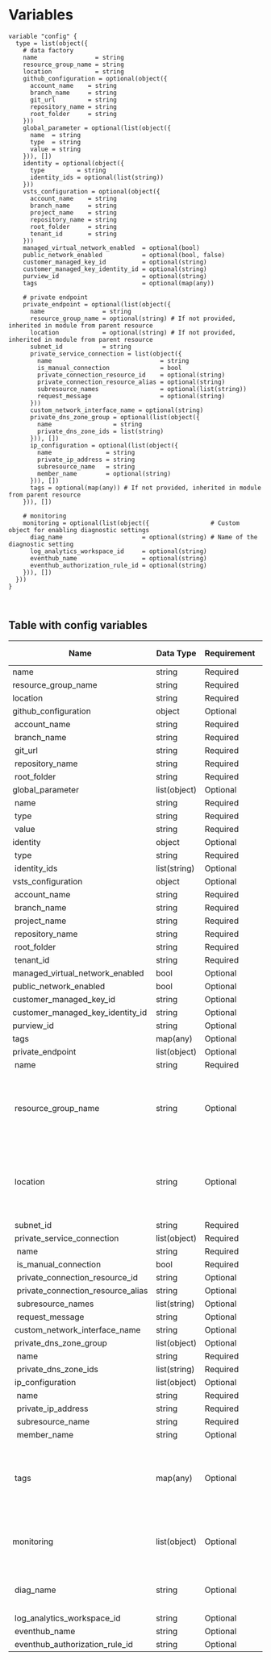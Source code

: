 # Variables

```
variable "config" {  type = list(object({
    # data factory
    name                = string
    resource_group_name = string
    location            = string
    github_configuration = optional(object({
      account_name    = string
      branch_name     = string
      git_url         = string
      repository_name = string
      root_folder     = string
    }))
    global_parameter = optional(list(object({
      name  = string
      type  = string
      value = string
    })), [])
    identity = optional(object({
      type         = string
      identity_ids = optional(list(string))
    }))
    vsts_configuration = optional(object({
      account_name    = string
      branch_name     = string
      project_name    = string
      repository_name = string
      root_folder     = string
      tenant_id       = string
    }))
    managed_virtual_network_enabled  = optional(bool)
    public_network_enabled           = optional(bool, false)
    customer_managed_key_id          = optional(string)
    customer_managed_key_identity_id = optional(string)
    purview_id                       = optional(string)
    tags                             = optional(map(any))

    # private endpoint
    private_endpoint = optional(list(object({
      name                = string
      resource_group_name = optional(string) # If not provided, inherited in module from parent resource
      location            = optional(string) # If not provided, inherited in module from parent resource
      subnet_id           = string
      private_service_connection = list(object({
        name                              = string
        is_manual_connection              = bool
        private_connection_resource_id    = optional(string)
        private_connection_resource_alias = optional(string)
        subresource_names                 = optional(list(string))
        request_message                   = optional(string)
      }))
      custom_network_interface_name = optional(string)
      private_dns_zone_group = optional(list(object({
        name                 = string
        private_dns_zone_ids = list(string)
      })), [])
      ip_configuration = optional(list(object({
        name               = string
        private_ip_address = string
        subresource_name   = string
        member_name        = optional(string)
      })), [])
      tags = optional(map(any)) # If not provided, inherited in module from parent resource
    })), [])

    # monitoring
    monitoring = optional(list(object({                 # Custom object for enabling diagnostic settings
      diag_name                      = optional(string) # Name of the diagnostic setting
      log_analytics_workspace_id     = optional(string)
      eventhub_name                  = optional(string)
      eventhub_authorization_rule_id = optional(string)
    })), [])
  }))
}



```


## Table with config variables

| Name | Data Type | Requirement | Default Value | Comment |
| ------- | --------- | ----------- | ------------- | ------- |
|name | string | Required |  |  |
|resource_group_name | string | Required |  |  |
|location | string | Required |  |  |
|github_configuration | object | Optional |  |  |
|&nbsp;account_name | string | Required |  |  |
|&nbsp;branch_name | string | Required |  |  |
|&nbsp;git_url | string | Required |  |  |
|&nbsp;repository_name | string | Required |  |  |
|&nbsp;root_folder | string | Required |  |  |
|global_parameter | list(object) | Optional | [] |  |
|&nbsp;name | string | Required |  |  |
|&nbsp;type | string | Required |  |  |
|&nbsp;value | string | Required |  |  |
|identity | object | Optional |  |  |
|&nbsp;type | string | Required |  |  |
|&nbsp;identity_ids | list(string) | Optional |  |  |
|vsts_configuration | object | Optional |  |  |
|&nbsp;account_name | string | Required |  |  |
|&nbsp;branch_name | string | Required |  |  |
|&nbsp;project_name | string | Required |  |  |
|&nbsp;repository_name | string | Required |  |  |
|&nbsp;root_folder | string | Required |  |  |
|&nbsp;tenant_id | string | Required |  |  |
|managed_virtual_network_enabled | bool | Optional |  |  |
|public_network_enabled | bool | Optional |  false |  |
|customer_managed_key_id | string | Optional |  |  |
|customer_managed_key_identity_id | string | Optional |  |  |
|purview_id | string | Optional |  |  |
|tags | map(any) | Optional |  |  |
|private_endpoint | list(object) | Optional | [] |  |
|&nbsp;name | string | Required |  |  |
|&nbsp;resource_group_name | string | Optional |  |  If not provided, inherited in module from parent resource |
|&nbsp;location | string | Optional |  |  If not provided, inherited in module from parent resource |
|&nbsp;subnet_id | string | Required |  |  |
|&nbsp;private_service_connection | list(object) | Required |  |  |
|&nbsp;&nbsp;name | string | Required |  |  |
|&nbsp;&nbsp;is_manual_connection | bool | Required |  |  |
|&nbsp;&nbsp;private_connection_resource_id | string | Optional |  |  |
|&nbsp;&nbsp;private_connection_resource_alias | string | Optional |  |  |
|&nbsp;&nbsp;subresource_names | list(string) | Optional |  |  |
|&nbsp;&nbsp;request_message | string | Optional |  |  |
|&nbsp;custom_network_interface_name | string | Optional |  |  |
|&nbsp;private_dns_zone_group | list(object) | Optional | [] |  |
|&nbsp;&nbsp;name | string | Required |  |  |
|&nbsp;&nbsp;private_dns_zone_ids | list(string) | Required |  |  |
|&nbsp;ip_configuration | list(object) | Optional | [] |  |
|&nbsp;&nbsp;name | string | Required |  |  |
|&nbsp;&nbsp;private_ip_address | string | Required |  |  |
|&nbsp;&nbsp;subresource_name | string | Required |  |  |
|&nbsp;&nbsp;member_name | string | Optional |  |  |
|&nbsp;tags | map(any) | Optional |  |  If not provided, inherited in module from parent resource |
|monitoring | list(object) | Optional | [] |  Custom object for enabling diagnostic settings |
|&nbsp;diag_name | string | Optional |  |  Name of the diagnostic setting |
|&nbsp;log_analytics_workspace_id | string | Optional |  |  |
|&nbsp;eventhub_name | string | Optional |  |  |
|&nbsp;eventhub_authorization_rule_id | string | Optional |  |  |


